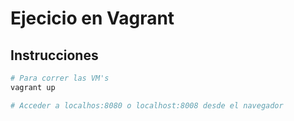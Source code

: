 # Ejecicio en Vagrant 

## Instrucciones

``` bash
# Para correr las VM's 
vagrant up

# Acceder a localhos:8080 o localhost:8008 desde el navegador

```



